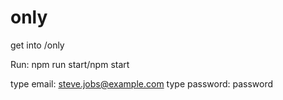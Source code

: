 # only

get into /only

Run: npm run start/npm start

type email: steve.jobs@example.com
type password: password
